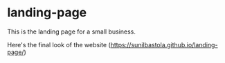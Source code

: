 # landing-page
This is the landing page for a small business.

Here's the final look of the website (https://sunilbastola.github.io/landing-page/)
